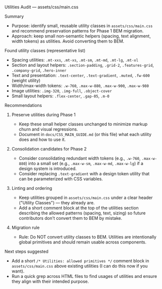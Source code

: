 Utilities Audit — assets/css/main.css

Summary

- Purpose: identify small, reusable utility classes in `assets/css/main.css` and recommend preservation patterns for Phase 1 BEM migration.
- Approach: keep small non-semantic helpers (spacing, text alignment, width tokens) as utilities. Avoid converting them to BEM.

Found utility classes (representative list)

- Spacing utilities: `.mt-xxs`, `.mt-xs`, `.mt-sm`, `.mt-md`, `.mt-lg`, `.mt-xl`
- Section and layout helpers: `.section-padding`, `.grid-2`, `.features-grid`, `.company-grid`, `.hero-inner`
- Text and presentation: `.text-center`, `.text-gradient`, `.muted`, `.fw-600` (weight utility)
- Width/max-width tokens: `.w-760`, `.max-w-880`, `.max-w-900`, `.max-w-980`
- Image utilities: `.img-320`, `.img-full`, `.object-cover`
- Small layout helpers: `.flex-center`, `.gap-05`, `.m-0`

Recommendations

1. Preserve utilities during Phase 1

   - Keep these small helper classes unchanged to minimize markup churn and visual regressions.
   - Document in `docs/CSS_MAIN_GUIDE.md` (or this file) what each utility does and how to use it.

2. Consolidation candidates for Phase 2

   - Consider consolidating redundant width tokens (e.g., `.w-760`, `.max-w-880`) into a small set (e.g., `.max-w-sm`, `.max-w-md`, `.max-w-lg`) if a design system is introduced.
   - Consider replacing `.text-gradient` with a design token utility that can be parameterized with CSS variables.

3. Linting and ordering

   - Keep utilities grouped in `assets/css/main.css` under a clear header ("Utility Classes") — they already are.
   - Add a short comment block at the top of the utilities section describing the allowed patterns (spacing, text, sizing) so future contributors don't convert them to BEM by mistake.

4. Migration rule
   - Rule: Do NOT convert utility classes to BEM. Utilities are intentionally global primitives and should remain usable across components.

Next steps suggested

- Add a short `/* Utilities: allowed primitives */` comment block in `assets/css/main.css` above existing utilities (I can do this now if you want).
- Run a quick grep across HTML files to find usages of utilities and ensure they align with their intended purpose.
